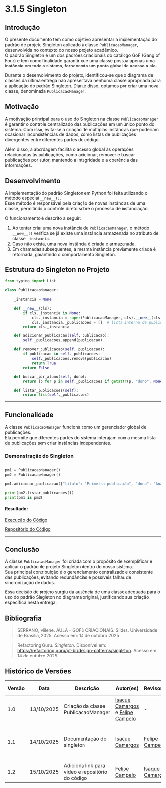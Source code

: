 # 3.1.5 Singleton

## Introdução

O presente documento tem como objetivo apresentar a implementação do padrão de projeto Singleton aplicado à classe `PublicacaoManager`, desenvolvida no contexto do nosso projeto acadêmico.  
O padrão Singleton é um dos padrões criacionais do catálogo GoF (Gang of Four) e tem como finalidade garantir que uma classe possua apenas uma instância em todo o sistema, fornecendo um ponto global de acesso a ela.

Durante o desenvolvimento do projeto, identificou-se que o diagrama de classes da última entrega não apresentava nenhuma classe apropriada para a aplicação do padrão Singleton. Diante disso, optamos por criar uma nova classe, denominada `PublicacaoManager`.


## Motivação

A motivação principal para o uso do Singleton na classe `PublicacaoManager` é garantir o controle centralizado das publicações em um único ponto do sistema. Com isso, evita-se a criação de múltiplas instâncias que poderiam ocasionar inconsistências de dados, como listas de publicações divergentes entre diferentes partes do código.

Além disso, a abordagem facilita o acesso global às operações relacionadas às publicações, como adicionar, remover e buscar publicações por autor, mantendo a integridade e a coerência das informações.


## Desenvolvimento

A implementação do padrão Singleton em Python foi feita utilizando o método especial `__new__()`.  
Esse método é responsável pela criação de novas instâncias de uma classe, permitindo o controle direto sobre o processo de instanciação.

O funcionamento é descrito a seguir:

1. Ao tentar criar uma nova instância de `PublicacaoManager`, o método `__new__()` verifica se já existe uma instância armazenada no atributo de classe `_instancia`.
2. Caso não exista, uma nova instância é criada e armazenada.
3. Em chamadas subsequentes, a mesma instância previamente criada é retornada, garantindo o comportamento Singleton.


## Estrutura do Singleton no Projeto

```python
from typing import List

class PublicacaoManager:
  
    _instancia = None

    def __new__(cls):
        if cls._instancia is None:
            cls._instancia = super(PublicacaoManager, cls).__new__(cls)
            cls._instancia._publicacoes = []  # lista interna de publicações
        return cls._instancia

    def adicionar_publicacao(self, publicacao):
        self._publicacoes.append(publicacao)

    def remover_publicacao(self, publicacao):
        if publicacao in self._publicacoes:
            self._publicacoes.remove(publicacao)
            return True 
        return False

    def buscar_por_aluno(self, dono):
        return [p for p in self._publicacoes if getattr(p, "dono", None) == dono]

    def listar_publicacoes(self):
        return list(self._publicacoes)
```

---

## Funcionalidade

A classe `PublicacaoManager` funciona como um gerenciador global de publicações.  
Ela permite que diferentes partes do sistema interajam com a mesma lista de publicações sem criar instâncias independentes.

### Demonstração do Singleton 


```python

pm1 = PublicacaoManager()
pm2 = PublicacaoManager()

pm1.adicionar_publicacao({"titulo": "Primeira publicação", "dono": "Ana"})

print(pm2.listar_publicacoes())  
print(pm1 is pm2) 

```

#### Resultado:

[Execução do Código](https://drive.google.com/file/d/1uNmq9LteICjG9JTfOE4wRL9G4EhH3H9X/view?usp=share_link)

[Repositório do Código](https://github.com/UnBArqDsw2025-2-Turma02/2025.2_T02_G6_AquiTemFCTE_Entrega_03/blob/docs/gof-singleton/GOFs/Criacionais/Singleton/publication_manager.py)

---

## Conclusão

A classe `PublicacaoManager` foi criada com o propósito de exemplificar e aplicar o padrão de projeto Singleton dentro do nosso sistema.  
Sua principal contribuição é o gerenciamento centralizado e consistente das publicações, evitando redundâncias e possíveis falhas de sincronização de dados.

Essa decisão de projeto surgiu da ausência de uma classe adequada para o uso do padrão Singleton no diagrama original, justificando sua criação específica nesta entrega.



## Bibliografia

> SERRANO, Milene. AULA - GOFS CRIACIONAIS. Slides. Universidade de Brasília, 2025. Acesso em: 14 de outubro 2025

> Refactoring Guru. _Singleton_. Disponível em: https://refactoring.guru/pt-br/design-patterns/singleton. Acesso em: 14 de outubro 2025

## Histórico de Versões

| Versão | Data       | Descrição                                | Autor(es)                             | Revisor(es) | Detalhes da Revisão                                                |
| ------ | ---------- | ---------------------------------------- | ------------------------------------- | ----------- | ------------------------------------------------------------------ |
| 1.0    | 13/10/2025  | Criação da classe PublicacaoManager |[Isaque Camargos](https://github.com/isaqzin) e [Felipe Campelo](https://github.com/felipeacampelo) | - ||
| 1.1    | 14/10/2025  | Documentação do singleton |[Isaque Camargos](https://github.com/isaqzin)| [Felipe Campelo](https://github.com/felipeacampelo) | Necessário video e link para a pasta da implementação do GOF|
| 1.2    | 15/10/2025  | Adiciona link para vídeo e repositório do código |[Felipe Campelo](https://github.com/felipeacampelo)| [Isaque Camargos](https://github.com/isaqzin) | Sem erros|
